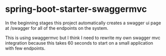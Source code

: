 # spring-boot-starter-swaggermvc

In the beginning stages this project automatically creates a swagger ui page at /swagger for all of the endpoints on the system.

This is using swaggermvc but I think I need to rewrite my own swagger mvc integration because this takes 60 seconds to start on a small application with few endpoints.
